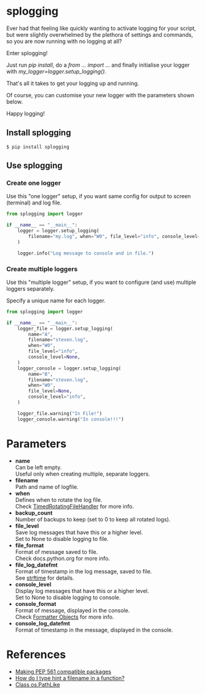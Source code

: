 # splogging

Ever had that feeling like quickly wanting to activate logging for your script, 
but were slightly overwhelmed by the plethora of settings and commands,
so you are now running with no logging at all?

Enter splogging!
 
Just run *pip install*, 
do a *from ... import ...* and finally 
initialise your logger with *my_logger=logger.setup_logging()*.

That's all it takes to get your logging up and running.

Of course, you can customise your new logger with the parameters shown below.

Happy logging! 

## Install splogging

```shell
$ pip install splogging 
```

## Use splogging

### Create one logger
Use this "one logger" setup, if you want same config for output to screen (terminal) and log file.

```python
from splogging import logger

if __name__ == "__main__":
    logger = logger.setup_logging(
        filename="my.log", when="W0", file_level="info", console_level="info",
    )

    logger.info("Log message to console and in file.")
```

### Create multiple loggers
Use this "multiple logger" setup, if you want to configure (and use) multiple loggers separately.

Specify a unique name for each logger.

```python
from splogging import logger

if __name__ == "__main__":
    logger_file = logger.setup_logging(
        name="A",
        filename="steven.log",
        when="W0",
        file_level="info",
        console_level=None,
    )
    logger_console = logger.setup_logging(
        name="B",
        filename="steven.log",
        when="W0",
        file_level=None,
        console_level="info",
    )

    logger_file.warning("In File!")
    logger_console.warning("In console!!!")
``` 

# Parameters
- **name**
<br/>Can be left empty.
<br/>Useful only when creating multiple, separate loggers.
- **filename**
<br/>Path and name of logfile.
- **when**
<br/>Defines when to rotate the log file.
<br/>Check [TimedRotatingFileHandler](https://docs.python.org/3/library/logging.handlers.html?highlight=logging#timedrotatingfilehandler) for more info.
- **backup_count**
<br/>Number of backups to keep (set to 0 to keep all rotated logs).
- **file_level**
<br/> Save log messages that have this or a higher level.
<br/>Set to None to disable logging to file.
- **file_format**
<br/>Format of message saved to file.
<br/>Check docs.python.org for more info.
- **file_log_datefmt**
<br/>Format of timestamp in the log message, saved to file.
<br/>See [strftime](https://docs.python.org/3/library/time.html#time.strftime) for details.
- **console_level**
<br/>Display log messages that have this or a higher level.
<br/>Set to None to disable logging to console.
- **console_format**
<br/>Format of message, displayed in the console.
<br/>Check [Formatter Objects](https://docs.python.org/3/library/logging.html#formatter-objects) for more info.
- **console_log_datefmt**
<br/>Format of timestamp in the message, displayed in the console.

# References
- [Making PEP 561 compatible packages](https://mypy.readthedocs.io/en/latest/installed_packages.html#making-pep-561-compatible-packages)
- [How do I type hint a filename in a function?](https://stackoverflow.com/questions/53418046/how-do-i-type-hint-a-filename-in-a-function)
- [Class os.PathLike](https://docs.python.org/3/library/os.html#os.PathLike)
